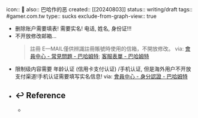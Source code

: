 icon:: 🤮
also:: 巴哈作的恶
created:: [[20240803]]
status:: writing/draft
tags:: #gamer.com.tw 
type:: sucks
exclude-from-graph-view:: true

- 删除账户需要填表! 需要实名! 电话, 姓名, 身份证!!!
- 不开放修改邮箱...
  > 註冊 E—MAIL僅供辨識註冊賬號時使用的信箱，不開放修改。
  via: [會員中心 - 常見問題 - 巴哈姆特](https://user.gamer.com.tw/help/detail.php?sn=373); [客服表單 - 巴哈姆特](https://user.gamer.com.tw/help/tellus.php?c1=2&c2=3&c3=3)
- 限制级内容需要 年龄认证 (信用卡支付认证) /手机认证, 但是海外用户不开放支付渠道!手机认证需要填写实名信息!
  via: [會員中心 - 身分認證 - 巴哈姆特](https://user.gamer.com.tw/verify.php)
- ## ↩ Reference
  -